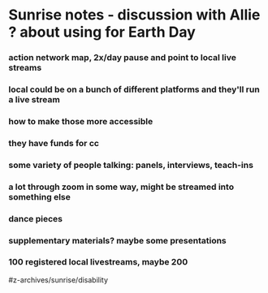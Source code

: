# Sunrise notes - discussion with Allie ? about using for Earth Day
### action network map, 2x/day pause and point to local live streams
### local could be on a bunch of different platforms and they'll run a live stream

### how to make those more accessible

### they have funds for cc

### some variety of people talking: panels, interviews, teach-ins
### a lot through zoom in some way, might be streamed into something else
### dance pieces

### supplementary materials? maybe some presentations

### 100 registered local livestreams, maybe 200
#z-archives/sunrise/disability	